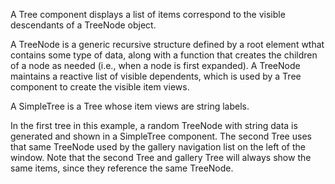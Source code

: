 A Tree component displays a list of items correspond to the visible descendants of a TreeNode object.

A TreeNode is a generic recursive structure defined by a root element wthat contains some type of data, along with a function that creates the children of a node as needed (i.e., when a node is first expanded). A TreeNode maintains a reactive list of visible dependents, which is used by a Tree component to create the visible item views.

A SimpleTree is a Tree whose item views are string labels. 

In the first tree in this example, a random TreeNode with string data is generated and shown in a SimpleTree component. The second Tree uses that same TreeNode used by the gallery navigation list on the left of the window. Note that the second Tree and gallery Tree will always show the same items, since they reference the same TreeNode.
